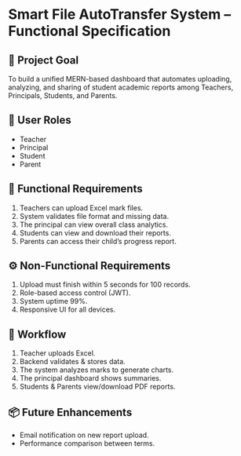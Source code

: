 

# Smart File AutoTransfer System – Functional Specification

## 🎯 Project Goal
To build a unified MERN-based dashboard that automates uploading, analyzing, and sharing of student academic reports among Teachers, Principals, Students, and Parents.

## 👥 User Roles
- Teacher
- Principal
- Student
- Parent

## 🧩 Functional Requirements
1. Teachers can upload Excel mark files.
2. System validates file format and missing data.
3. The principal can view overall class analytics.
4. Students can view and download their reports.
5. Parents can access their child’s progress report.

## ⚙️ Non-Functional Requirements
1. Upload must finish within 5 seconds for 100 records.
2. Role-based access control (JWT).
3. System uptime 99%.
4. Responsive UI for all devices.

## 🔁 Workflow
1. Teacher uploads Excel.
2. Backend validates & stores data.
3. The system analyzes marks to generate charts.
4. The principal dashboard shows summaries.
5. Students & Parents view/download PDF reports.

## 📦 Future Enhancements
- Email notification on new report upload.
- Performance comparison between terms.
